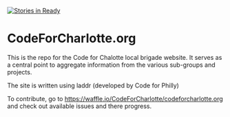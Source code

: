 [![Stories in Ready](https://badge.waffle.io/codeforcharlotte/codeforcharlotte.org.png?label=ready&title=Ready)](https://waffle.io/codeforcharlotte/codeforcharlotte.org)
# CodeForCharlotte.org

This is the repo for the Code for Chalotte local brigade website. It serves as a central point to aggregate information from the various sub-groups and projects.

The site is written using laddr (developed by Code for Philly)

To contribute, go to https://waffle.io/CodeForCharlotte/codeforcharlotte.org and check out available issues and there progress.
